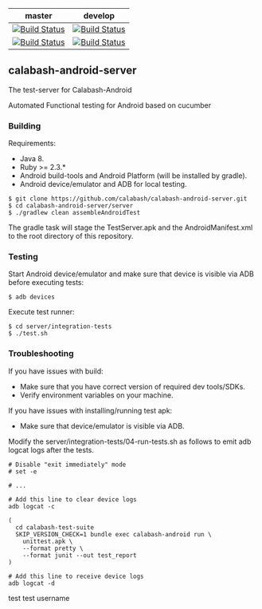 
| master  | develop |
|---------|---------|
|[![Build Status](https://calabash-ci.xyz/job/calabash-android-server/job/master/badge/icon)](https://calabash-ci.xyz/job/calabash-android-server/job/master/) | [![Build Status](https://calabash-ci.xyz/job/calabash-android-server/job/develop/badge/icon)](https://calabash-ci.xyz/job/calabash-android-server/job/develop/)
|[![Build Status](https://travis-ci.org/calabash/calabash-android-server.svg?branch=master)](https://travis-ci.org/calabash/calabash-android-server) | [![Build Status](https://travis-ci.org/calabash/calabash-android-server.svg?branch=develop)](https://travis-ci.org/calabash/calabash-android-server)

## calabash-android-server

The test-server for Calabash-Android

Automated Functional testing for Android based on cucumber

### Building

Requirements:

- Java 8.
- Ruby >= 2.3.*
- Android build-tools and Android Platform (will be installed by gradle).
- Android device/emulator and ADB for local testing.

```
$ git clone https://github.com/calabash/calabash-android-server.git
$ cd calabash-android-server/server
$ ./gradlew clean assembleAndroidTest
```

The gradle task will stage the TestServer.apk and the AndroidManifest.xml to the
root directory of this repository.

### Testing

Start Android device/emulator and make sure that device is visible via ADB before executing tests:

```
$ adb devices
```

Execute test runner:

```
$ cd server/integration-tests
$ ./test.sh
```

### Troubleshooting

If you have issues with build:
- Make sure that you have correct version of required dev tools/SDKs.
- Verify environment variables on your machine.

If you have issues with installing/running test apk:
- Make sure that device/emulator is visible via ADB.

Modify the server/integration-tests/04-run-tests.sh as follows to emit
adb logcat logs after the tests.

```
# Disable "exit immediately" mode
# set -e

# ...

# Add this line to clear device logs
adb logcat -c

(
  cd calabash-test-suite
  SKIP_VERSION_CHECK=1 bundle exec calabash-android run \
    unittest.apk \
    --format pretty \
    --format junit --out test_report
)

# Add this line to receive device logs
adb logcat -d
```
test
test username

